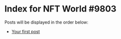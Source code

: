 # Index for NFT World #9803
Posts will be displayed in the order below:

- [Your first post](./001-first.md)

